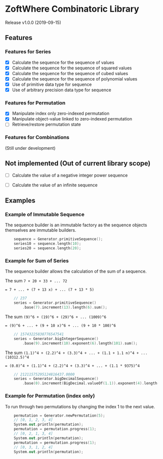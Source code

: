 # ZoftWhere Combinatoric Library

Release v1.0.0 (2019-09-15)


## Features

### Features for Series

- [x] Calculate the sequence for the sequence of values
- [x] Calculate the sequence for the sequence of squared values
- [x] Calculate the sequence for the sequence of cubed values
- [x] Calculate the sequence for the sequence of polynomial values
- [x] Use of primitive data type for sequence
- [x] Use of arbitrary precision data type for sequence

### Features for Permutation

- [x] Manipulate index only zero-indexed permutation
- [x] Manipulate object-value linked to zero-indexed permutation
- [ ] Retrieve/restore permutation state

### Features for Combinations

(Still under development)


## Not implemented (Out of current library scope)
- [ ] Calculate the value of a negative integer power sequence
- [ ] Calculate the value of an infinite sequence


## Examples

### Example of Immutable Sequence

The sequence builder is an immutable factory as the sequence objects themselves are immutable builders.

``` kotlin
    sequence = Generator.primitiveSequence();
    series10 = sequence.length(10);
    series20 = sequence.length(20);
```

### Example for Sum of Series

The sequence builder allows the calculation of the sum of a sequence.

The sum `7 + 20 + 33 + ... 72`

`= 7 + ... + (7 + 13 x) + ... (7 + 13 * 5)`

``` kotlin
    // 237
    series = Generator.primitiveSequence()
        .base(7).increment(13).length(6).sum();
```

The sum `(9)^6 + (19)^6 + (29)^6 + ... (1009)^6`

`= (9)^6 + ... + (9 + 10 x)^6 + ... (9 + 10 * 100)^6`

``` kotlin
    // 15743225838776547541
    series = Generator.bigIntegerSequence()
        .base(9).increment(10).exponent(6).length(101).sum();
```

The sum `(1.1)^4 + (2.2)^4 + (3.3)^4 + ... + (1.1 + 1.1 n)^4 + ... (10312.5)^4`

`= (0.0)^4 + (1.1)^4 + (2.2)^4 + (3.3)^4 + ... + (1.1 * 9375)^4`

``` kotlin
    // 21211575295124816437.0000
    series = Generator.bigDecimalSequence()
        .base(0).increment(BigDecimal.valueOf(1.1)).exponent(4).length(9376).sum();
```


### Example for Permutation (index only)

To run through two permutations by changing the index 1 to the next value.
``` kotlin
    permutation = Generator.newPermutation(5);
    // [0, 1, 2, 3, 4]
    System.out.println(permutation);
    permutation = permutation.progress(1);
    // [0, 2, 1, 3, 4]
    System.out.println(permutation);
    permutation = permutation.progress(1);
    // [0, 3, 1, 2, 4]
    System.out.println(permutation);
```